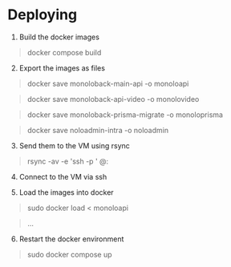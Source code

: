 # Deploying

1. Build the docker images

> docker compose build

2. Export the images as files

> docker save monoloback-main-api -o monoloapi

> docker save monoloback-api-video -o monolovideo

> docker save monoloback-prisma-migrate -o monoloprisma

> docker save noloadmin-intra -o noloadmin

3. Send them to the VM using rsync

> rsync -av -e 'ssh -p <port>' <image-file> <user>@<vm>:<location>

4. Connect to the VM via ssh

5. Load the images into docker

> sudo docker load < monoloapi

> ...

6. Restart the docker environment

> sudo docker compose up
